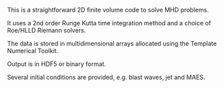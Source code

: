This is a straightforward 2D finite volume code to solve MHD problems.

It uses a 2nd order Runge Kutta time integration method and a choice of Roe/HLLD Riemann solvers.

The data is stored in multidimensional arrays allocated using the Template Numerical Toolkit.

Output is in HDF5 or binary format.

Several initial conditions are provided, e.g. blast waves, jet and MAES.